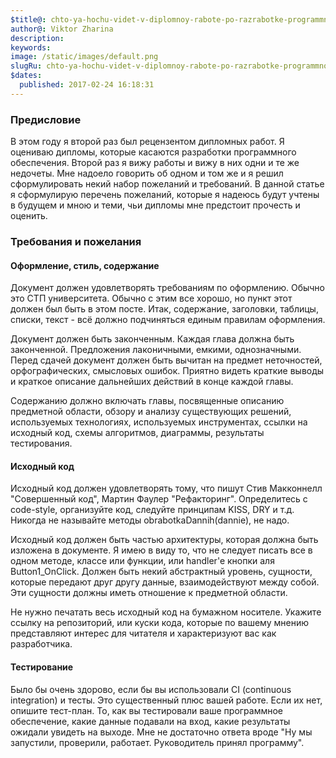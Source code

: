 ```yaml
---
$title@: chto-ya-hochu-videt-v-diplomnoy-rabote-po-razrabotke-programmnogo-obespecheniya
author@: Viktor Zharina
description: 
keywords: 
image: /static/images/default.png
slugRu: chto-ya-hochu-videt-v-diplomnoy-rabote-po-razrabotke-programmnogo-obespecheniya
$dates:
  published: 2017-02-24 16:18:31
---
```

### Предисловие
В этом году я второй раз был рецензентом дипломных работ. Я оцениваю дипломы, которые касаются разработки программного обеспечения. Второй раз я вижу работы и вижу в них одни и те же недочеты. Мне надоело говорить об одном и том же и я решил сформулировать некий набор пожеланий и требований. В данной статье я сформулирую перечень пожеланий, которые я надеюсь будут учтены в будущем и мною и теми, чьи дипломы мне предстоит прочесть и оценить.

### Требования и пожелания
#### Оформление, стиль, содержание
Документ должен удовлетворять требованиям по оформлению. Обычно это СТП университета. Обычно с этим все хорошо, но пункт этот должен был быть в этом посте. Итак, содержание, заголовки, таблицы, списки, текст - всё должно подчиняться единым правилам оформления.

Документ должен быть законченным. Каждая глава должна быть законченной. Предложения лаконичными, емкими, однозначными. Перед сдачей документ должен быть вычитан на предмет неточностей, орфографических, смысловых ошибок. Приятно видеть краткие выводы и краткое описание дальнейших действий в конце каждой главы.

Содержанию должно включать главы, посвященные описанию предметной области, обзору и анализу существующих решений, используемых технологиях, используемых инструментах, ссылки на исходный код, схемы алгоритмов, диаграммы, результаты тестирования.

#### Исходный код
Исходный код должен удовлетворять тому, что пишут Стив Макконнелл "Совершенный код", Мартин Фаулер "Рефакторинг". Определитесь с code-style, организуйте код, следуйте принципам KISS, DRY и т.д. Никогда не называйте методы obrabotkaDannih(dannie), не надо.

Исходный код должен быть частью архитектуры, которая должна быть изложена в документе. Я имею в виду то, что не следует писать все в одном методе, классе или функции, или handler'e кнопки аля Button1_OnClick. Должен быть некий абстрактный уровень, сущности, которые передают друг другу данные, взаимодействуют между собой. Эти сущности должны иметь отношение к предметной области.

Не нужно печатать весь исходный код на бумажном носителе. Укажите ссылку на репозиторий, или куски кода, которые по вашему мнению представляют интерес для читателя и характеризуют вас как разработчика.

#### Тестирование
Было бы очень здорово, если бы вы использовали CI (continuous integration) и тесты. Это существенный плюс вашей работе. Если их нет, опишите тест-план. То, как вы тестировали ваше программное обеспечение, какие данные подавали на вход, какие результаты ожидали увидеть на выходе. Мне не достаточно ответа вроде "Ну мы запустили, проверили, работает. Руководитель принял программу".